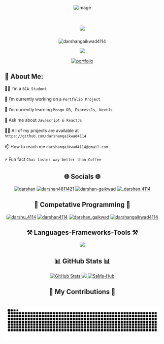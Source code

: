 <div align="center">
<!-- <img src="https://capsule-render.vercel.app/api?type=waving&animation=twinkling&color=gradient&height=250&text=%20Hey%20%I'm%20Darshan%20" alt="Darshan Gaikwad" width="1500" /> -->
  
![image](https://user-images.githubusercontent.com/62786689/158386822-5355a031-0754-486c-b810-7c51c8f78fd1.png)

<h1 align="center">
  <img src="https://readme-typing-svg.herokuapp.com/?font=Righteous&size=25&center=true&vCenter=true&width=500&height=70&duration=4000&lines=Hey👋+I'm+Darshan;Front+End+Web+Developer+🚀;Let's+connect+on+Linkedin+🤝;Thanks+for+visiting!+✌️">
</h1>
 
<p align="center"> <img src="https://komarev.com/ghpvc/?username=darshangaikwad4114&style=for-the-badge&color=f53b57&labelColor=d752ff"
alt="darshangaikwad4114" width="180" /> 
</p>

<a href="https://www.github.com/darshangaikwad4114" target="_blank" rel="noreferrer"><img
src="https://img.shields.io/github/followers/darshangaikwad4114?logo=github&style=for-the-badge&color=039c55&labelColor=1c1917" /></a>

[![portfolio](https://img.shields.io/badge/my_portfolio-519?style=for-the-badge&logo=ko-fi&logoColor=magenta)](https://darshangaikwad-portfolio.netlify.app/) <br>

<!-- My Portfolio -->

<!-- Profile banner -->
<!-- [![MasterHead](https://media.licdn.com/dms/image/D4D16AQFO3t4Epytu7g/profile-displaybackgroundimage-shrink_350_1400/0/1693735537369?e=1699488000&v=beta&t=nteJOTSYCaNHdcMhuGnnjuxbPn1Gk0lYUWNKqK8a-FM)](https://darshangaikwad-portfolio.netlify.app/) -->

<!-- About Me -->
<div align="left">
<h2>👋 About Me:</h2>

👨‍🎓 I’m a `BCA Student`<br><br>
🔭 I’m currently working on a `Portfolio Project`<br><br>
🌱 I’m currently learning `Mongo DB, ExpressJs, NextJs`<br><br>
💬 Ask me about `Javascript & ReactJs`<br><br>
👨‍💻 All of my projects are available at `https://github.com/darshangaikwad4114`<br><br>
📫 How to reach me `darshangaikwad4114@gmail.com`<br><br>
⚡ Fun fact `Chai tastes way better than Coffee`<br>

</div>

<!-- Social profile links -->
<div align="center">
<h2>🌐 Socials 🌐</h2>
<a href="https://dev.to/darshangaikwad" target="blank"><img align="center" src="https://raw.githubusercontent.com/rahuldkjain/github-profile-readme-generator/master/src/images/icons/Social/devto.svg" alt="darshan" height="30" width="40" /></a>
<a href="https://twitter.com/darshan4811421" target="blank"><img align="center" src="https://raw.githubusercontent.com/rahuldkjain/github-profile-readme-generator/master/src/images/icons/Social/twitter.svg" alt="darshan4811421" height="30" width="40" /></a>
<a href="https://linkedin.com/in/darshan-gaikwad" target="blank"><img align="center" src="https://raw.githubusercontent.com/rahuldkjain/github-profile-readme-generator/master/src/images/icons/Social/linked-in-alt.svg" alt="darshan-gaikwad" height="30" width="40" /></a>
<a href="https://www.instagram.com/darshan_4114_" target="blank"><img align="center" src="https://raw.githubusercontent.com/rahuldkjain/github-profile-readme-generator/master/src/images/icons/Social/instagram.svg" alt="_darshan.4114" height="30" width="40" /></a>
</div>

<!-- Competative Programming -->
<div align="center">
<h2 align="center">🚀 Competative Programming 🚀</h2>
<a href="https://www.codechef.com/users/darshu_4114" target="blank"><img align="center" style="background:white;border-radius:3px;" src="https://cdn.jsdelivr.net/npm/simple-icons@3.1.0/icons/codechef.svg" alt="darshu_4114" height="32" width="40" /></a>
<a href="https://www.hackerrank.com/darshan4114" target="blank"><img align="center" src="https://raw.githubusercontent.com/rahuldkjain/github-profile-readme-generator/master/src/images/icons/Social/hackerrank.svg" alt="darshan4114" height="30" width="40" /></a>
<a href="https://www.leetcode.com/darshan_gaikwad" target="blank"><img align="center" src="https://raw.githubusercontent.com/rahuldkjain/github-profile-readme-generator/master/src/images/icons/Social/leet-code.svg" alt="darshan_gaikwad" height="30" width="40" /></a>
<a href="https://auth.geeksforgeeks.org/user/darshangaikwad4114" target="blank"><img align="center" src="https://raw.githubusercontent.com/rahuldkjain/github-profile-readme-generator/master/src/images/icons/Social/geeks-for-geeks.svg" alt="darshangaikwad4114" height="30" width="40" /></a>
</div>

<!-- Languages -->
<div align="center">
<h2>⚒️ Languages-Frameworks-Tools ⚒️</h2>
    <img src="https://skillicons.dev/icons?i=c,cpp,java,python,html,css,javascript,typescript,bootstrap,tailwind,babel,sass,nodejs,react,redux,next,express,mongo,mysql,vite,webpack,firebase,netlify,aws,postman,githubactions,git,github,figma,vscode,&perline=10" />
</div>

<!-- GitHub Stats -->
<div align="center">
<h2>📊 GitHub Stats 📊</h2>
<a href="https://github.com/darshangaikwad4114/">
  <img src="http://github-readme-streak-stats.herokuapp.com/?user=darshangaikwad4114&&theme=github-dark-blue&background=130F40&text=D3D3D3&ring=7A7ADB&sideNums=FFFFFF" width="400" alt="GitHub Stats" />
  <img src="https://github-readme-stats.vercel.app/api?username=darshangaikwad4114&include_all_commits=true&count_private=true&show_icons=true&line_height=20&title_color=7A7ADB&icon_color=2234AE&text_color=D3D3D3&bg_color=0,000000,130F40" width="450"/>
  <img src="https://github-readme-stats.vercel.app/api/top-langs?username=darshangaikwad4114&show_icons=true&locale=en&layout=compact&line_height=20&title_color=7A7ADB&icon_color=2234AE&text_color=D3D3D3&bg_color=0,000000,130F40" width="375"  alt="SaMs-Hub"/>
</a>
</div>

<!-- My Contributions -->
<div align="center">
  <h2>🐍 My Contributions 🐍</h2>
  <br>
  <img alt="snake eating my contributions" src="https://raw.githubusercontent.com/darshangaikwad4114/darshangaikwad4114/output/github-contribution-grid-snake.svg" />
  <br/><br/>
</div>
